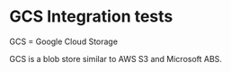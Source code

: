 # GCS Integration tests

GCS = Google Cloud Storage

GCS is a blob store similar to AWS S3 and Microsoft ABS.
